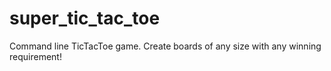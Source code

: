 # super_tic_tac_toe
Command line TicTacToe game. Create boards of any size with any winning requirement!
